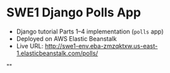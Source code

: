 # SWE1 Django Polls App

- Django tutorial Parts 1–4 implementation (`polls` app)
- Deployed on AWS Elastic Beanstalk
- Live URL: http://swe1-env.eba-zmzqktxw.us-east-1.elasticbeanstalk.com/polls/

"" 
